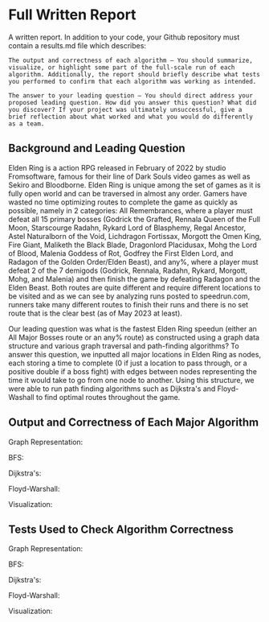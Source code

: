 # Full Written Report
 
A written report. In addition to your code, your Github repository must contain a results.md file which describes:

    The output and correctness of each algorithm – You should summarize, visualize, or highlight some part of the full-scale run of each algorithm. Additionally, the report should briefly describe what tests you performed to confirm that each algorithm was working as intended.

    The answer to your leading question – You should direct address your proposed leading question. How did you answer this question? What did you discover? If your project was ultimately unsuccessful, give a brief reflection about what worked and what you would do differently as a team.

## Background and Leading Question

Elden Ring is a action RPG released in February of 2022 by studio Fromsoftware, famous for their line of Dark Souls video games as well as Sekiro and Bloodborne. Elden Ring is unique among the set of games as it is fully open world and can be traversed in almost any order. Gamers have wasted no time optimizing routes to complete the game as quickly as possible, namely in 2 categories: All Remembrances, where a player must defeat all 15 primary bosses (Godrick the Grafted, Rennala Queen of the Full Moon, Starscourge Radahn, Rykard Lord of Blasphemy, Regal Ancestor, Astel Naturalborn of the Void, Lichdragon Fortissax, Morgott the Omen King, Fire Giant, Maliketh the Black Blade, Dragonlord Placidusax, Mohg the Lord of Blood, Malenia Goddess of Rot, Godfrey the First Elden Lord, and Radagon of the Golden Order/Elden Beast), and any%, where a player must defeat 2 of the 7 demigods (Godrick, Rennala, Radahn, Rykard, Morgott, Mohg, and Malenia) and then finish the game by defeating Radagon and the Elden Beast. Both routes are quite different and require different locations to be visited and as we can see by analyzing runs posted to speedrun.com, runners take many different routes to finish their runs and there is no set route that is the clear best (as of May 2023 at least). 

Our leading question was what is the fastest Elden Ring speedun (either an All Major Bosses route or an any% route) as constructed using a graph data structure and various graph traversal and path-finding algorithms? To answer this question, we inputted all major locations in Elden Ring as nodes, each storing a time to complete (0 if just a location to pass through, or a positive double if a boss fight) with edges between nodes representing the time it would take to go from one node to another. Using this structure, we were able to run path finding algorithms such as Dijkstra's and Floyd-Washall to find optimal routes throughout the game. 

## Output and Correctness of Each Major Algorithm

Graph Representation:

BFS:

Dijkstra's:

Floyd-Warshall:

Visualization:

## Tests Used to Check Algorithm Correctness

Graph Representation:

BFS:

Dijkstra's:

Floyd-Warshall:

Visualization:





